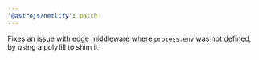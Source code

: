 ```yaml
---
'@astrojs/netlify': patch
---
```


Fixes an issue with edge middleware where `process.env` was not defined, by using a polyfill to shim it

